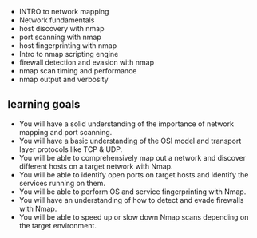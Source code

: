 - INTRO to network mapping
- Network fundamentals 
- host discovery with nmap
- port scanning with nmap
- host fingerprinting with nmap
- Intro to nmap scripting engine
- firewall detection and evasion with nmap
- nmap scan timing and performance 
- nmap output and verbosity


## learning goals
+ You will have a solid understanding of the importance of network mapping and port scanning.
+ You will have a basic understanding of the OSI model and transport layer protocols like TCP & UDP.
+ You will be able to comprehensively map out a network and discover different hosts on a target network with Nmap.
+ You will be able to identify open ports on target hosts and identify the services running on them.
+ You will be able to perform OS and service fingerprinting with Nmap.
+ You will have an understanding of how to detect and evade firewalls with Nmap.
+ You will be able to speed up or slow down Nmap scans depending on the target environment.